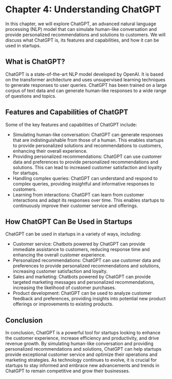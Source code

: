 Chapter 4: Understanding ChatGPT
================================

In this chapter, we will explore ChatGPT, an advanced natural language processing (NLP) model that can simulate human-like conversation and provide personalized recommendations and solutions to customers. We will discuss what ChatGPT is, its features and capabilities, and how it can be used in startups.

What is ChatGPT?
----------------

ChatGPT is a state-of-the-art NLP model developed by OpenAI. It is based on the transformer architecture and uses unsupervised learning techniques to generate responses to user queries. ChatGPT has been trained on a large corpus of text data and can generate human-like responses to a wide range of questions and topics.

Features and Capabilities of ChatGPT
------------------------------------

Some of the key features and capabilities of ChatGPT include:

* Simulating human-like conversation: ChatGPT can generate responses that are indistinguishable from those of a human. This enables startups to provide personalized solutions and recommendations to customers, enhancing their overall experience.
* Providing personalized recommendations: ChatGPT can use customer data and preferences to provide personalized recommendations and solutions. This can lead to increased customer satisfaction and loyalty for startups.
* Handling complex queries: ChatGPT can understand and respond to complex queries, providing insightful and informative responses to customers.
* Learning from interactions: ChatGPT can learn from customer interactions and adapt its responses over time. This enables startups to continuously improve their customer service and offerings.

How ChatGPT Can Be Used in Startups
-----------------------------------

ChatGPT can be used in startups in a variety of ways, including:

* Customer service: Chatbots powered by ChatGPT can provide immediate assistance to customers, reducing response time and enhancing the overall customer experience.
* Personalized recommendations: ChatGPT can use customer data and preferences to provide personalized recommendations and solutions, increasing customer satisfaction and loyalty.
* Sales and marketing: Chatbots powered by ChatGPT can provide targeted marketing messages and personalized recommendations, increasing the likelihood of customer purchases.
* Product development: ChatGPT can be used to analyze customer feedback and preferences, providing insights into potential new product offerings or improvements to existing products.

Conclusion
----------

In conclusion, ChatGPT is a powerful tool for startups looking to enhance the customer experience, increase efficiency and productivity, and drive revenue growth. By simulating human-like conversation and providing personalized recommendations and solutions, ChatGPT can help startups provide exceptional customer service and optimize their operations and marketing strategies. As technology continues to evolve, it is crucial for startups to stay informed and embrace new advancements and trends in ChatGPT to remain competitive and grow their businesses.
